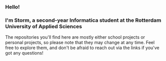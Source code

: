 ### Hello!

### I'm Storm, a second-year Informatica student at the Rotterdam University of Applied Sciences

The repositories you'll find here are mostly either school projects or personal projects, so please note that they may change at any time.
Feel free to explore them, and don't be afraid to reach out via the links if you've got any questions!
